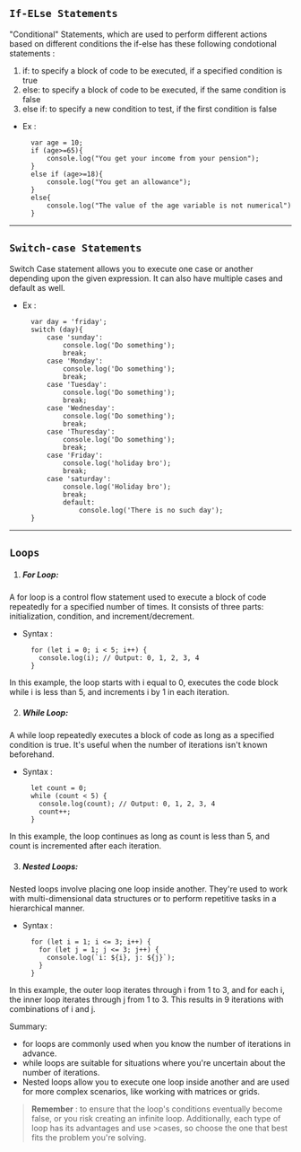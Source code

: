 ## `If-ELse Statements`
 "Conditional" Statements, which are used to perform different actions based on different conditions
 the if-else has these following condotional statements :
1. if: to specify a block of code to be executed, if a specified condition is true
2. else: to specify a block of code to be executed, if the same condition is false
3. else if: to specify a new condition to test, if the first condition is false

+ Ex :

        var age = 10;
        if (age>=65){
            console.log("You get your income from your pension");
        }
        else if (age>=18){
            console.log("You get an allowance");
        }
        else{
            console.log("The value of the age variable is not numerical")
        }
---
## `Switch-case Statements`
Switch Case statement allows you to execute one case or another depending upon the given expression. It can also have multiple cases and default as well.

+ Ex :

        var day = 'friday';
        switch (day){
            case 'sunday':
                console.log('Do something');
                break;
            case 'Monday':
                console.log('Do something');
                break;
            case 'Tuesday':
                console.log('Do something');
                break;
            case 'Wednesday':
                console.log('Do something');
                break;
            case 'Thuresday':
                console.log('Do something');
                break;
            case 'Friday':
                console.log('holiday bro');
                break;
            case 'saturday':
                console.log('Holiday bro');
                break;
                default:
                    console.log('There is no such day');
        }
---
## `Loops `
1. ##### For Loop:
A for loop is a control flow statement used to execute a block of code repeatedly for a specified number of times. It consists of three parts: initialization, condition, and increment/decrement.

+ Syntax :

        for (let i = 0; i < 5; i++) {
          console.log(i); // Output: 0, 1, 2, 3, 4
        }
In this example, the loop starts with i equal to 0, executes the code block while i is less than 5, and increments i by 1 in each iteration.

2. ##### While Loop:
A while loop repeatedly executes a block of code as long as a specified condition is true. It's useful when the number of iterations isn't known beforehand.

+ Syntax :

        let count = 0;
        while (count < 5) {
          console.log(count); // Output: 0, 1, 2, 3, 4
          count++;
        }
In this example, the loop continues as long as count is less than 5, and count is incremented after each iteration.

3. ##### Nested Loops:
Nested loops involve placing one loop inside another. They're used to work with multi-dimensional data structures or to perform repetitive tasks in a hierarchical manner.

+ Syntax :

        for (let i = 1; i <= 3; i++) {
          for (let j = 1; j <= 3; j++) {
            console.log(`i: ${i}, j: ${j}`);
          }
        }
In this example, the outer loop iterates through i from 1 to 3, and for each i, the inner loop iterates through j from 1 to 3. This results in 9 iterations with combinations of i and j.

Summary:

- for loops are commonly used when you know the number of iterations in advance.
- while loops are suitable for situations where you're uncertain about the number of iterations.
- Nested loops allow you to execute one loop inside another and are used for more complex scenarios, like working with matrices or grids.
> __Remember__ : to ensure that the loop's conditions eventually become false, or you risk creating an infinite loop. Additionally, each type of loop has its advantages and  use >cases, so choose the one that best fits the problem you're solving.